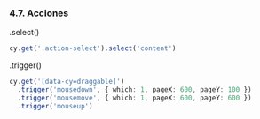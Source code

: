 ### 4.7. Acciones

.select()
```typescript
cy.get('.action-select').select('content')
```
.trigger()
```typescript
cy.get('[data-cy=draggable]')
  .trigger('mousedown', { which: 1, pageX: 600, pageY: 100 })
  .trigger('mousemove', { which: 1, pageX: 600, pageY: 600 })
  .trigger('mouseup')
```
